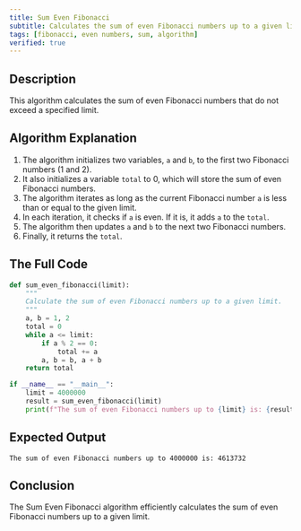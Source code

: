 ```yaml
---
title: Sum Even Fibonacci
subtitle: Calculates the sum of even Fibonacci numbers up to a given limit.
tags: [fibonacci, even numbers, sum, algorithm]
verified: true
---
```


## Description
This algorithm calculates the sum of even Fibonacci numbers that do not exceed a specified limit.

## Algorithm Explanation
1.  The algorithm initializes two variables, `a` and `b`, to the first two Fibonacci numbers (1 and 2).
2.  It also initializes a variable `total` to 0, which will store the sum of even Fibonacci numbers.
3.  The algorithm iterates as long as the current Fibonacci number `a` is less than or equal to the given limit.
4.  In each iteration, it checks if `a` is even. If it is, it adds `a` to the `total`.
5.  The algorithm then updates `a` and `b` to the next two Fibonacci numbers.
6.  Finally, it returns the `total`.

## The Full Code
```python
def sum_even_fibonacci(limit):
    """
    Calculate the sum of even Fibonacci numbers up to a given limit.
    """
    a, b = 1, 2
    total = 0
    while a <= limit:
        if a % 2 == 0:
            total += a
        a, b = b, a + b
    return total

if __name__ == "__main__":
    limit = 4000000
    result = sum_even_fibonacci(limit)
    print(f"The sum of even Fibonacci numbers up to {limit} is: {result}")
```

## Expected Output
```
The sum of even Fibonacci numbers up to 4000000 is: 4613732
```

## Conclusion
The Sum Even Fibonacci algorithm efficiently calculates the sum of even Fibonacci numbers up to a given limit.
